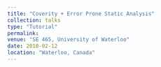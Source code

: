 ```yaml
---
title: "Coverity + Error Prone Static Analysis"
collection: talks
type: "Tutorial"
permalink: 
venue: "SE 465, University of Waterloo"
date: 2018-02-12
location: "Waterloo, Canada"
---
```

